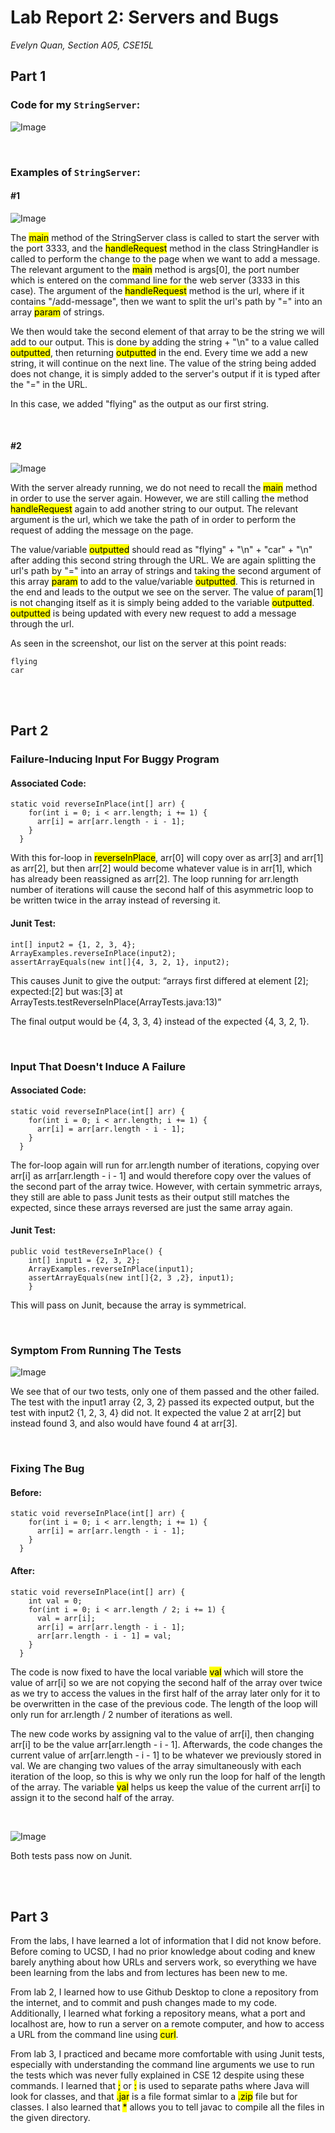 # Lab Report 2: Servers and Bugs

*Evelyn Quan, Section A05, CSE15L*

## Part 1

### Code for my `StringServer`:

![Image](StringServer_Code.png)

<br/>

### Examples of `StringServer`:

#### **#1**

![Image](StringServer_Example_1.png)

The <mark>main</mark> method of the StringServer class is called to start the server with the port 3333, and the <mark>handleRequest</mark> method in the class StringHandler is called to perform the change to the page when we want to add a message. The relevant argument to the <mark>main</mark> method is args[0], the port number which is entered on the command line for the web server (3333 in this case). The argument of the <mark>handleRequest</mark> method is the url, where if it contains "/add-message", then we want to split the url's path by "=" into an array <mark>param</mark> of strings. 

We then would take the second element of that array to be the string we will add to our output. This is done by adding the string + "\n" to a value called <mark>outputted</mark>, then returning <mark>outputted</mark> in the end. Every time we add a new string, it will continue on the next line. The value of the string being added does not change, it is simply added to the server's output if it is typed after the "=" in the URL.

In this case, we added "flying" as the output as our first string.

<br/>

#### **#2**

![Image](StringServer_Example_2.png)

With the server already running, we do not need to recall the <mark>main</mark> method in order to use the server again. However, we are still calling the method <mark>handleRequest</mark> again to add another string to our output. The relevant argument is the url, which we take the path of in order to perform the request of adding the message on the page. 

The value/variable <mark>outputted</mark> should read as "flying" + "\n" + "car" + "\n" after adding this second string through the URL. We are again splitting the url's path by "=" into an array of strings and taking the second argument of this array <mark>param</mark> to add to the value/variable <mark>outputted</mark>. This is returned in the end and leads to the output we see on the server. The value of param[1] is not changing itself as it is simply being added to the variable <mark>outputted</mark>. <mark>outputted</mark> is being updated with every new request to add a message through the url.

As seen in the screenshot, our list on the server at this point reads:

```
flying
car
```

<br/>

<br/>

## Part 2

### Failure-Inducing Input For Buggy Program

#### **Associated Code:**

```
static void reverseInPlace(int[] arr) {
    for(int i = 0; i < arr.length; i += 1) {
      arr[i] = arr[arr.length - i - 1];
    }
  }
```

With this for-loop in <mark>reverseInPlace</mark>, arr[0] will copy over as arr[3] and arr[1] as arr[2], but then arr[2] would become whatever value is in arr[1], which has already been reassigned as arr[2]. The loop running for arr.length number of iterations will cause the second half of this asymmetric loop to be written twice in the array instead of reversing it.

#### **Junit Test:**

```
int[] input2 = {1, 2, 3, 4};
ArrayExamples.reverseInPlace(input2);
assertArrayEquals(new int[]{4, 3, 2, 1}, input2);
```

This causes Junit to give the output: “arrays first differed at element [2]; expected:[2] but was:[3] at ArrayTests.testReverseInPlace(ArrayTests.java:13)”

The final output would be {4, 3, 3, 4} instead of the expected {4, 3, 2, 1}.

<br/>

### Input That Doesn't Induce A Failure

#### **Associated Code:**

```
static void reverseInPlace(int[] arr) {
    for(int i = 0; i < arr.length; i += 1) {
      arr[i] = arr[arr.length - i - 1];
    }
  }
```

The for-loop again will run for arr.length number of iterations, copying over arr[i] as arr[arr.length - i - 1] and would therefore copy over the values of the second part of the array twice. However, with certain symmetric arrays, they still are able to pass Junit tests as their output still matches the expected, since these arrays reversed are just the same array again.

#### **Junit Test:**

```
public void testReverseInPlace() {
    int[] input1 = {2, 3, 2};
    ArrayExamples.reverseInPlace(input1);
    assertArrayEquals(new int[]{2, 3 ,2}, input1);
	}
```

This will pass on Junit, because the array is symmetrical.

<br/>

### Symptom From Running The Tests

![Image](ArrayTests_Symptom.png)

We see that of our two tests, only one of them passed and the other failed. The test with the input1 array {2, 3, 2} passed its expected output, but the test with input2 {1, 2, 3, 4} did not. It expected the value 2 at arr[2] but instead found 3, and also would have found 4 at arr[3].

<br/>

### Fixing The Bug

#### **Before:**

```
static void reverseInPlace(int[] arr) {
    for(int i = 0; i < arr.length; i += 1) {
      arr[i] = arr[arr.length - i - 1];
    }
  }
```

#### **After:**

```
static void reverseInPlace(int[] arr) {
    int val = 0;
    for(int i = 0; i < arr.length / 2; i += 1) {
      val = arr[i];
      arr[i] = arr[arr.length - i - 1];
      arr[arr.length - i - 1] = val;
    }
  }
```

The code is now fixed to have the local variable <mark>val</mark> which will store the value of arr[i] so we are not copying the second half of the array over twice as we try to access the values in the first half of the array later only for it to be overwritten in the case of the previous code. The length of the loop will only run for arr.length / 2 number of iterations as well.

The new code works by assigning val to the value of arr[i], then changing arr[i] to be the value arr[arr.length - i - 1]. Afterwards, the code changes the current value of arr[arr.length - i - 1] to be whatever we previously stored in val. We are changing two values of the array simultaneously with each iteration of the loop, so this is why we only run the loop for half of the length of the array. The variable <mark>val</mark> helps us keep the value of the current arr[i] to assign it to the second half of the array.

<br/>

![Image](ArrayTests_Fixed.png)

Both tests pass now on Junit.

<br/>

<br/>

## Part 3

From the labs, I have learned a lot of information that I did not know before. Before coming to UCSD, I had no prior knowledge about coding and knew barely anything about how URLs and servers work, so everything we have been learning from the labs and from lectures has been new to me.

From lab 2, I learned how to use Github Desktop to clone a repository from the internet, and to commit and push changes made to my code. Additionally, I learned what forking a repository means, what a port and localhost are, how to run a server on a remote computer, and how to access a URL from the command line using <mark>curl</mark>.

From lab 3, I practiced and became more comfortable with using Junit tests, especially with understanding the command line arguments we use to run the tests which was never fully explained in CSE 12 despite using these commands. I learned that <mark>;</mark> or <mark>:</mark> is used to separate paths where Java will look for classes, and that <mark>.jar</mark> is a file format simlar to a <mark>.zip</mark> file but for classes. I also learned that <mark>*</mark> allows you to tell javac to compile all the files in the given directory.

<br/>

<br/>
